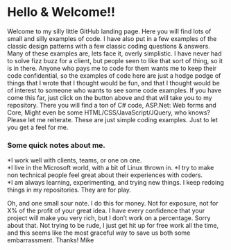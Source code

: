 # Hello & Welcome!!
Welcome to my silly little GitHub landing page. Here you will find lots of small and silly examples of code. I have also put in a few 
examples of the classic design patterns with a few classic coding questions & answers. Many of these examples are, lets face it, overly 
simplistic. I have never had to solve fizz buzz for a client, but people seen to like that sort of thing, so it is in there. Anyone who 
pays me to code for them wants me to keep their code confidential, so the examples of code here are just a hodge podge of things that I 
wrote that I thought would be fun, and that I thought would be of interest to someone who wants to see some code examples. If you have 
come this far, just click on the button above and that will take you to my repository. There you will find a ton of C# code, ASP.Net: Web 
forms and Core, Might even be some HTML/CSS/JavaScript/JQuery, who knows?  Please let me reiterate. These are just simple coding 
examples. Just to let you get a feel for me.


### Some quick notes about me. 
*I work well with clients, teams, or one on one.  
*I live in the Microsoft world, with a bit of Linux thrown in.
*I try to make non technical people feel great about their experiences with coders.  
*I am always learning, experimenting, and trying new things. I keep redoing things in my repositories. They are for play. </br>
 
Oh, and one small sour note. I do this for money. Not for exposure, not for X% of the profit of your great idea. I have every confidence 
that your project will make you very rich, but I don’t work on a percentage. Sorry about that. Not trying to be rude, I just get hit up 
for free work all the time, and this seems like the most graceful way to save us both some embarrassment. 
Thanks!
Mike

